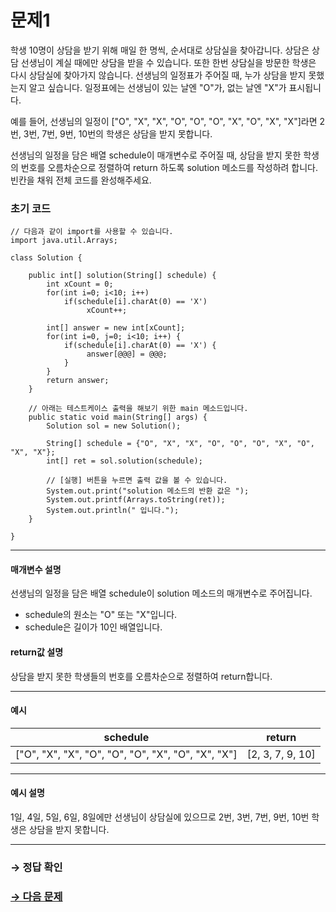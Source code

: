 # 문제1

학생 10명이 상담을 받기 위해 매일 한 명씩, 순서대로 상담실을 찾아갑니다. 상담은 상담 선생님이 계실 때에만 상담을 받을 수 있습니다. 또한 한번 상담실을 방문한 학생은 다시 상담실에 찾아가지 않습니다. 선생님의 일정표가 주어질 때, 누가 상담을 받지 못했는지 알고 싶습니다. 일정표에는 선생님이 있는 날엔 "O"가, 없는 날엔 "X"가 표시됩니다.

예를 들어, 선생님의 일정이 ["O", "X", "X", "O", "O", "O", "X", "O", "X", "X"]라면 2번, 3번, 7번, 9번, 10번의 학생은 상담을 받지 못합니다.

선생님의 일정을 담은 배열 schedule이 매개변수로 주어질 때, 상담을 받지 못한 학생의 번호를 오름차순으로 정렬하여 return 하도록 solution 메소드를 작성하려 합니다. 빈칸을 채워 전체 코드를 완성해주세요.

### 초기 코드

```
// 다음과 같이 import를 사용할 수 있습니다.
import java.util.Arrays;

class Solution {

    public int[] solution(String[] schedule) {
        int xCount = 0;
        for(int i=0; i<10; i++)
            if(schedule[i].charAt(0) == 'X')
                 xCount++;

        int[] answer = new int[xCount];
        for(int i=0, j=0; i<10; i++) {
            if(schedule[i].charAt(0) == 'X') {
                 answer[@@@] = @@@;
            }
        }
        return answer;
    }

    // 아래는 테스트케이스 출력을 해보기 위한 main 메소드입니다.
    public static void main(String[] args) {
        Solution sol = new Solution();

        String[] schedule = {"O", "X", "X", "O", "O", "O", "X", "O", "X", "X"};
        int[] ret = sol.solution(schedule);
        
        // [실행] 버튼을 누르면 출력 값을 볼 수 있습니다.
        System.out.print("solution 메소드의 반환 값은 ");
        System.out.printf(Arrays.toString(ret));
        System.out.println(" 입니다.");
    }
    
}
```

---

#### 매개변수 설명
선생님의 일정을 담은 배열 schedule이 solution 메소드의 매개변수로 주어집니다.

* schedule의 원소는 "O" 또는 "X"입니다.
* schedule은 길이가 10인 배열입니다.

#### return값 설명
상담을 받지 못한 학생들의 번호를 오름차순으로 정렬하여 return합니다.

---

#### 예시

| schedule | return |
|----|----|
| ["O", "X", "X", "O", "O", "O", "X", "O", "X", "X"] | [2, 3, 7, 9, 10] |

---

#### 예시 설명

1일, 4일, 5일, 6일, 8일에만 선생님이 상담실에 있으므로 2번, 3번, 7번, 9번, 10번 학생은 상담을 받지 못합니다.

---

### → 정답 확인

### [→ 다음 문제](https://github.com/tnehf18/cosPro/blob/main/java/ex_2nd/ex_2nd_04/no_02/ "cosPro 2급 Java 4차 2번 문제")
